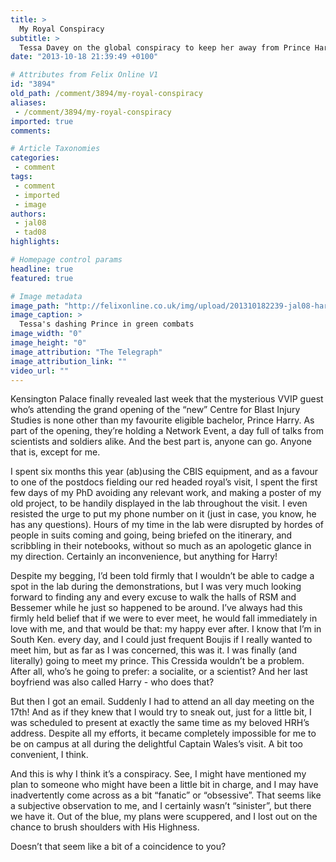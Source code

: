 ```yaml
---
title: >
  My Royal Conspiracy
subtitle: >
  Tessa Davey on the global conspiracy to keep her away from Prince Harry
date: "2013-10-18 21:39:49 +0100"

# Attributes from Felix Online V1
id: "3894"
old_path: /comment/3894/my-royal-conspiracy
aliases:
 - /comment/3894/my-royal-conspiracy
imported: true
comments:

# Article Taxonomies
categories:
 - comment
tags:
 - comment
 - imported
 - image
authors:
 - jal08
 - tad08
highlights:

# Homepage control params
headline: true
featured: true

# Image metadata
image_path: "http://felixonline.co.uk/img/upload/201310182239-jal08-harry.jpg"
image_caption: >
  Tessa's dashing Prince in green combats
image_width: "0"
image_height: "0"
image_attribution: "The Telegraph"
image_attribution_link: ""
video_url: ""
---
```


Kensington Palace finally revealed last week that the mysterious VVIP guest who’s attending the grand opening of the “new” Centre for Blast Injury Studies is none other than my favourite eligible bachelor, Prince Harry. As part of the opening, they’re holding a Network Event, a day full of talks from scientists and soldiers alike. And the best part is, anyone can go. Anyone that is, except for me.

I spent six months this year (ab)using the CBIS equipment, and as a favour to one of the postdocs fielding our red headed royal’s visit, I spent the first few days of my PhD avoiding any relevant work, and making a poster of my old project, to be handily displayed in the lab throughout the visit. I even resisted the urge to put my phone number on it (just in case, you know, he has any questions). Hours of my time in the lab were disrupted by hordes of people in suits coming and going, being briefed on the itinerary, and scribbling in their notebooks, without so much as an apologetic glance in my direction. Certainly an inconvenience, but anything for Harry!

Despite my begging, I’d been told firmly that I wouldn’t be able to cadge a spot in the lab during the demonstrations, but I was very much looking forward to finding any and every excuse to walk the halls of RSM and Bessemer while he just so happened to be around. I’ve always had this firmly held belief that if we were to ever meet, he would fall immediately in love with me, and that would be that: my happy ever after. I know that I’m in South Ken. every day, and I could just frequent Boujis if I really wanted to meet him, but as far as I was concerned, this was it. I was finally (and literally) going to meet my prince. This Cressida wouldn’t be a problem. After all, who’s he going to prefer: a socialite, or a scientist? And her last boyfriend was also called Harry - who does that?

But then I got an email. Suddenly I had to attend an all day meeting on the 17th! And as if they knew that I would try to sneak out, just for a little bit, I was scheduled to present at exactly the same time as my beloved HRH’s address. Despite all my efforts, it became completely impossible for me to be on campus at all during the delightful Captain Wales’s visit. A bit too convenient, I think.

And this is why I think it’s a conspiracy. See, I might have mentioned my plan to someone who might have been a little bit in charge, and I may have inadvertently come across as a bit “fanatic” or “obsessive”. That seems like a subjective observation to me, and I certainly wasn’t “sinister”, but there we have it. Out of the blue, my plans were scuppered, and I lost out on the chance to brush shoulders with His Highness.

Doesn’t that seem like a bit of a coincidence to you?
